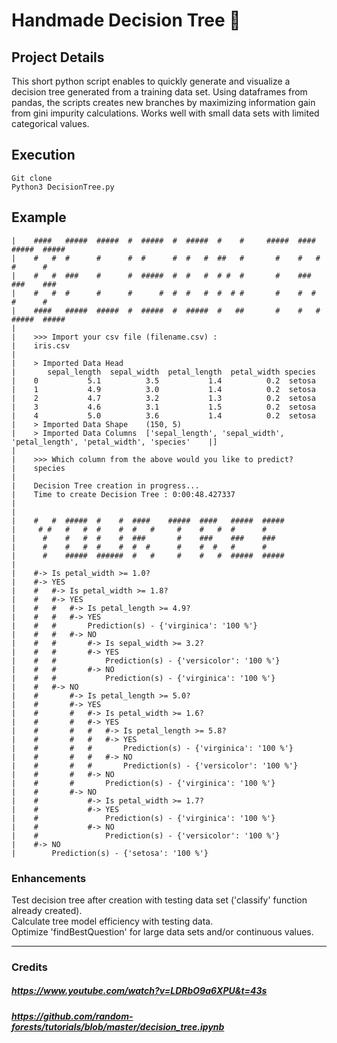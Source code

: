 # Handmade Decision Tree :herb:

## Project Details
This short python script enables to quickly generate and visualize a decision tree generated from a training data set. Using dataframes from pandas, the scripts creates new branches by maximizing information gain from gini impurity calculations. Works well with small data sets with limited categorical values.

## Execution
    Git clone
    Python3 DecisionTree.py

## Example
    |    ####   #####  #####  #  #####  #  #####  #    #     #####  ####   #####  #####
    |    #   #  #      #      #  #      #  #   #  ##   #       #    #   #  #      #
    |    #   #  ###    #      #  #####  #  #   #  # #  #       #    ###    ###    ###
    |    #   #  #      #      #      #  #  #   #  #  # #       #    #  #   #      #
    |    ####   #####  #####  #  #####  #  #####  #   ##       #    #   #  #####  #####
    |
    |    >>> Import your csv file (filename.csv) :
    |    iris.csv
    |
    |    > Imported Data Head
    |       sepal_length  sepal_width  petal_length  petal_width species
    |    0           5.1          3.5           1.4          0.2  setosa
    |    1           4.9          3.0           1.4          0.2  setosa
    |    2           4.7          3.2           1.3          0.2  setosa
    |    3           4.6          3.1           1.5          0.2  setosa
    |    4           5.0          3.6           1.4          0.2  setosa
    |    > Imported Data Shape    (150, 5)
    |    > Imported Data Columns  ['sepal_length', 'sepal_width', 'petal_length', 'petal_width', 'species'    |]
    |
    |    >>> Which column from the above would you like to predict?
    |    species
    |
    |    Decision Tree creation in progress...
    |    Time to create Decision Tree : 0:00:48.427337
    |
    |
    |    #   #  #####  #    #  ####    #####  ####   #####  #####
    |     # #   #   #  #    #  #   #     #    #   #  #      #
    |      #    #   #  #    #  ###       #    ###    ###    ###
    |      #    #   #  #    #  #  #      #    #  #   #      #
    |      #    #####  ######  #   #     #    #   #  #####  #####
    |    
    |    #-> Is petal_width >= 1.0?
    |    #-> YES
    |    #   #-> Is petal_width >= 1.8?
    |    #   #-> YES
    |    #   #   #-> Is petal_length >= 4.9?
    |    #   #   #-> YES
    |    #   #       Prediction(s) - {'virginica': '100 %'}
    |    #   #   #-> NO
    |    #   #       #-> Is sepal_width >= 3.2?
    |    #   #       #-> YES
    |    #   #           Prediction(s) - {'versicolor': '100 %'}
    |    #   #       #-> NO
    |    #   #           Prediction(s) - {'virginica': '100 %'}
    |    #   #-> NO
    |    #       #-> Is petal_length >= 5.0?
    |    #       #-> YES
    |    #       #   #-> Is petal_width >= 1.6?
    |    #       #   #-> YES
    |    #       #   #   #-> Is petal_length >= 5.8?
    |    #       #   #   #-> YES
    |    #       #   #       Prediction(s) - {'virginica': '100 %'}
    |    #       #   #   #-> NO
    |    #       #   #       Prediction(s) - {'versicolor': '100 %'}
    |    #       #   #-> NO
    |    #       #       Prediction(s) - {'virginica': '100 %'}
    |    #       #-> NO
    |    #           #-> Is petal_width >= 1.7?
    |    #           #-> YES
    |    #               Prediction(s) - {'virginica': '100 %'}
    |    #           #-> NO
    |    #               Prediction(s) - {'versicolor': '100 %'}
    |    #-> NO
    |        Prediction(s) - {'setosa': '100 %'}

### Enhancements
Test decision tree after creation with testing data set ('classify' function already created).   
Calculate tree model efficiency with testing data.   
Optimize 'findBestQuestion' for large data sets and/or continuous values.   

******

### Credits
##### https://www.youtube.com/watch?v=LDRbO9a6XPU&t=43s   
##### https://github.com/random-forests/tutorials/blob/master/decision_tree.ipynb   
